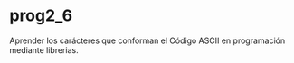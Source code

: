 # prog2_6
Aprender los carácteres que conforman el Código ASCII en programación mediante librerias.
